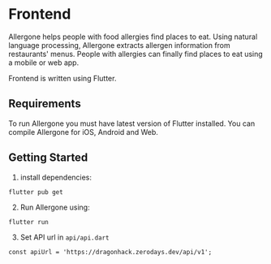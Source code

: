 # Frontend
Allergone helps people with food allergies find places to eat. Using natural language processing, Allergone extracts allergen information from restaurants' menus. People with allergies can finally find places to eat using a mobile or web app.

Frontend is written using Flutter.

## Requirements
To run Allergone you must have latest version of Flutter installed. You can compile Allergone for iOS, Android and Web.


## Getting Started

1. install dependencies:
```
flutter pub get
```

2. Run Allergone using:
```
flutter run
```

3. Set API url in `api/api.dart`
```
const apiUrl = 'https://dragonhack.zerodays.dev/api/v1';
```

